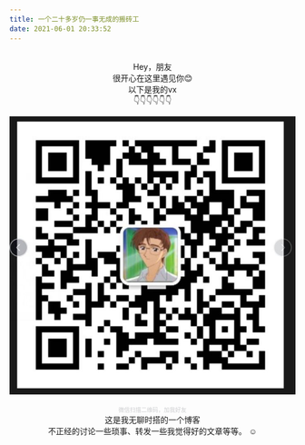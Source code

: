 ```yaml
---
title: 一个二十多岁仍一事无成的搬砖工
date: 2021-06-01 20:33:52
---
```


<br/>
<center>Hey，朋友</center><center>很开心在这里遇见你😊</center><center>以下是我的vx</center><center>👇👇👇👇👇👇</center>

![fighting](proud_of_yourself.jpg) 
<center><font color="#cdced0" size="0.5">微信扫描二维码，加我好友</font></center>
<center>这是我无聊时搭的一个博客</center><center>不正经的讨论一些琐事、转发一些我觉得好的文章等等。
☺︎</center><center></center>

